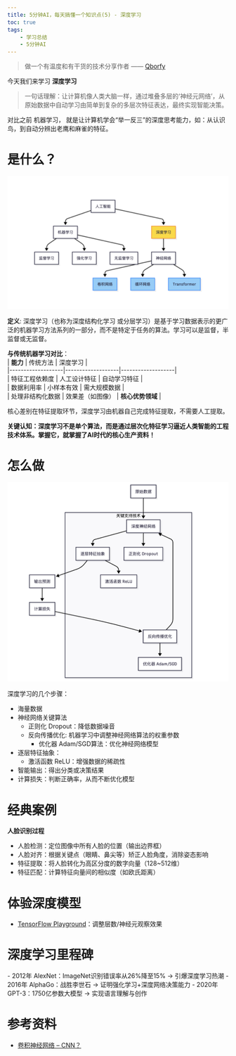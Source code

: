 ```yaml
---
title: 5分钟AI，每天搞懂一个知识点(5) - 深度学习
toc: true
tags:
    - 学习总结
    - 5分钟AI
---
```


> 做一个有温度和有干货的技术分享作者 —— [Qborfy](https://qborfy.com)


今天我们来学习 **深度学习**

> 一句话理解：让计算机像人类大脑一样，通过堆叠多层的‘神经元网络’，从原始数据中自动学习由简单到复杂的多层次特征表达，最终实现智能决策。

对比之前 机器学习， 就是让计算机学会“举一反三”的深度思考能力，如：从认识鸟，到自动分辨出老鹰和麻雀的特征。

<!-- more -->

# 是什么？

![](/assets/img/ailearn/daily/05/1.png)

**定义**: 深度学习（也称为深度结构化学习 或分层学习）是基于学习数据表示的更广泛的机器学习方法系列的一部分，而不是特定于任务的算法。学习可以是监督，半监督或无监督。


**与传统机器学习对比**：  
| **能力**          | 传统方法          | 深度学习          |  
|-------------------|-------------------|-------------------|  
| 特征工程依赖度    | 人工设计特征      | 自动学习特征      |  
| 数据利用率        | 小样本有效        | 需大规模数据      |  
| 处理非结构化数据  | 效果差（如图像）  | **核心优势领域**  |  

核心差别在特征提取环节，深度学习由机器自己完成特征提取，不需要人工提取。

​**​关键认知​​：深度学习不是单个算法，而是通过​​层次化特征学习​​逼近人类智能的工程技术体系。掌握它，就掌握了AI时代的核心生产资料！**

# 怎么做

![](/assets/img/ailearn/daily/05/2.png)

深度学习的几个步骤：

- 海量数据
- 神经网络关键算法
  - 正则化 Dropout：降低数据噪音
  - 反向传播优化: 机器学习中调整神经网络算法的权重参数
    - 优化器 Adam/SGD算法：优化神经网络模型
- 逐层特征抽象：
  - 激活函数 ReLU：增强数据的稀疏性
- 智能输出：得出分类或决策结果
- 计算损失：判断正确率，从而不断优化模型

# 经典案例

**人脸识别过程**

- 人脸检测：定位图像中所有人脸的位置（输出边界框）
- 人脸对齐：根据关键点（眼睛、鼻尖等）矫正人脸角度，消除姿态影响
- 特征提取：将人脸转化为高区分度的数字向量（128~512维）
- 特征匹配：计算特征向量间的相似度（如欧氏距离）

# 体验深度模型

- [TensorFlow Playground](https://playground.tensorflow.org/)：调整层数/神经元观察效果


# 深度学习里程碑

​- ​2012年 AlexNet​​：ImageNet识别错误率从26%降至15% → 引爆深度学习热潮
​​- 2016年 AlphaGo​​：战胜李世石 → 证明强化学习+深度网络决策能力
​​- 2020年 GPT-3​​：1750亿参数大模型 → 实现语言理解与创作

# 参考资料

- [卷积神经网络 – CNN？](https://easyai.tech/ai-definition/cnn/)